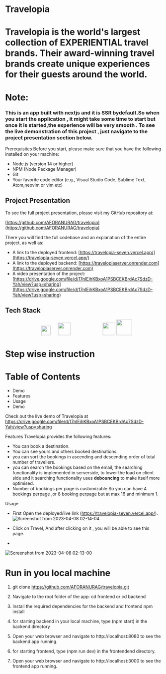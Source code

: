 # Travelopia
<h1>
Travelopia is the world's largest collection of EXPERIENTIAL travel brands. Their award-winning travel brands create unique experiences for their guests around the world.
</h1>

# Note: 
<h3>
This is an app built with nextjs and it is SSR bydefault.So when you start the application , it might take some time to start but once it is started,the experience will be very smooth . To see the live demonstration of this project , just navigate to the project presentation section below.
</h2>


Prerequisites
Before you start, please make sure that you have the following installed on your machine:

- Node.js (version 14 or higher)
- NPM (Node Package Manager)
- Git
- Your favorite code editor (e.g., Visual Studio Code, Sublime Text, Atom,neovim or vim etc)

## Project Presentation

To see the full project presentation, please visit my GitHub repository at:

[https://github.com/AFORANURAG/travelopia](https://github.com/AFORANURAG/travelopia)

There you will find the full codebase and an explanation of the entire project, as well as:

- A link to the deployed frontend: [https://travelopia-seven.vercel.app/](https://travelopia-seven.vercel.app/)
- A link to the deployed backend: [https://travelopiaserver.onrender.com](https://travelopiaserver.onrender.com)
- A video presentation of the project: [https://drive.google.com/file/d/17nIEihKBxoA1PSBCEKBrdAc7SdzD-Yah/view?usp=sharing](https://drive.google.com/file/d/17nIEihKBxoA1PSBCEKBrdAc7SdzD-Yah/view?usp=sharing)


## Tech Stack

<div align="center" display="flex">
  
   <img src="https://cdn.svgporn.com/logos/nextjs.svg" height="30" style="margin-left: 20" />
   <img src="https://cdn.svgporn.com/logos/mongodb.svg" height="40" style="margin-left: 20px"/>
   <img src="https://cdn.svgporn.com/logos/express.svg" height="40" style="margin-left: 100"/>
   <img src="https://cdn.svgporn.com/logos/nodejs.svg" height="50" />

</div>


# Step wise instruction

# Table of Contents
- Demo
- Features
- Usage
- Demo

Check out the live demo of Travelopia at https://drive.google.com/file/d/17nIEihKBxoA1PSBCEKBrdAc7SdzD-Yah/view?usp=sharing

Features
Travelopia provides the following features:
- You can book a destination.
- You can see yours and others booked destinations.
- you can sort the bookings in ascending and descending order of total number of travellers.
- you can search the bookings based on the email, the searching functionality is implemented in serverside, to lower the load on client side and it searching functionality uses  <b> debouncing</b> to make itself more optimised.
- Number of bookings per page is customizable.So you can have 4 bookings perpage ,or 8 booking perpage but at max 16 and minimum 1.

Usage
- First Open the deployed/live link (https://travelopia-seven.vercel.app/).
![Screenshot from 2023-04-08 02-14-04](https://user-images.githubusercontent.com/108891203/230676484-4a2a968e-e04b-4abe-8715-0a7aaed69a52.png)

- Click on Travel, And after clicking on it , you will be able to see this page.
- 
![Screenshot from 2023-04-08 02-13-00](https://user-images.githubusercontent.com/108891203/230676505-7d0cbe4d-998f-464a-8b36-8786a05e1a19.png)





# Run in you local machine

1. git clone https://github.com/AFORANURAG/travelopia.git

2. Navigate to the root folder of the app:
   cd frontend or cd backend

3. Install the required dependencies for the backend and frontend 
   npm install

4. for starting backend in your local machine, type (npm start) in the backend directory

5. Open your web browser and navigate to http://localhost:8080 to see the backend app running.

6. for starting frontend, type (npm run dev) in the frontendend directory.

7. Open your web browser and navigate to http://localhost:3000 to see the frontend app running.
 



